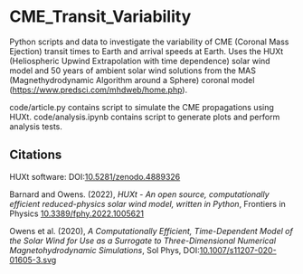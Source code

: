 # CME_Transit_Variability
Python scripts and data to investigate the variability of CME (Coronal Mass Ejection) transit times to Earth and arrival speeds at Earth. Uses the HUXt (Heliospheric Upwind Extrapolation with time dependence) solar wind model and 50 years of ambient solar wind solutions from the MAS (Magnethydrodynamic Algorithm around a Sphere) coronal model (https://www.predsci.com/mhdweb/home.php).

code/article.py contains script to simulate the CME propagations using HUXt.
code/analysis.ipynb contains script to generate plots and perform analysis tests.

## Citations

HUXt software: DOI:[10.5281/zenodo.4889326](https://doi.org/10.5281/zenodo.4889326) 

Barnard and Owens. (2022), *HUXt - An open source, computationally efficient reduced-physics solar wind model, written in Python*, Frontiers in Physics [10.3389/fphy.2022.1005621](https://doi.org/10.3389/fphy.2022.1005621)

Owens et al. (2020),  *A Computationally Efficient, Time-Dependent Model of the Solar Wind for Use as a Surrogate to Three-Dimensional Numerical Magnetohydrodynamic Simulations*,  Sol Phys, DOI:[10.1007/s11207-020-01605-3.svg](https://doi.org/10.1007/s11207-020-01605-3)
